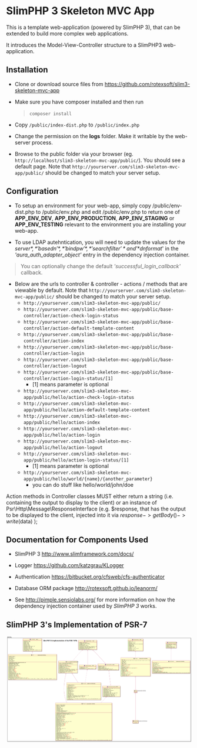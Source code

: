 # SlimPHP 3 Skeleton MVC App

This is a template web-application (powered by SlimPHP 3), that can be extended to build more complex web applications.

It introduces the Model-View-Controller structure to a SlimPHP3 web-application.

## Installation
* Clone or download source files from https://github.com/rotexsoft/slim3-skeleton-mvc-app
* Make sure you have composer installed and then run

  > `composer install`

* Copy `/public/index-dist.php` to `/public/index.php`
* Change the permission on the **logs** folder. Make it writable by the web-server process. 
* Browse to the public folder via your browser (eg. `http://localhost/slim3-skeleton-mvc-app/public/`). You should see a default page. Note that `http://yourserver.com/slim3-skeleton-mvc-app/public/` should be changed to match your server setup.

## Configuration
* To setup an environment for your web-app, simply copy /public/env-dist.php to /public/env.php and edit /public/env.php to return one of **APP_ENV_DEV**, **APP_ENV_PRODUCTION**, **APP_ENV_STAGING** or **APP_ENV_TESTING** relevant to the environment you are installing your web-app.

* To use LDAP autehntication, you will need to update the values for the *$server*, *'basedn'*, *'bindpw'*, *'searchfilter'* and '*$dnformat*' in the *'aura_auth_adapter_object'* entry in the dependency injection container.
> You can optionally change the default *'successful_login_callback'* callback.


* Below are the urls to controller & controller - actions / methods that are viewable by default. Note that `http://yourserver.com/slim3-skeleton-mvc-app/public/` should be changed to match your server setup.
  * `http://yourserver.com/slim3-skeleton-mvc-app/public/`
  * `http://yourserver.com/slim3-skeleton-mvc-app/public/base-controller/action-check-login-status`
  * `http://yourserver.com/slim3-skeleton-mvc-app/public/base-controller/action-default-template-content`
  * `http://yourserver.com/slim3-skeleton-mvc-app/public/base-controller/action-index`
  * `http://yourserver.com/slim3-skeleton-mvc-app/public/base-controller/action-login`
  * `http://yourserver.com/slim3-skeleton-mvc-app/public/base-controller/action-logout`
  * `http://yourserver.com/slim3-skeleton-mvc-app/public/base-controller/action-login-status/[1]`
    * [1] means parameter is optional
  * `http://yourserver.com/slim3-skeleton-mvc-app/public/hello/action-check-login-status`
  * `http://yourserver.com/slim3-skeleton-mvc-app/public/hello/action-default-template-content`
  * `http://yourserver.com/slim3-skeleton-mvc-app/public/hello/action-index`
  * `http://yourserver.com/slim3-skeleton-mvc-app/public/hello/action-login`
  * `http://yourserver.com/slim3-skeleton-mvc-app/public/hello/action-logout`
  * `http://yourserver.com/slim3-skeleton-mvc-app/public/hello/action-login-status/[1]`
    * [1] means parameter is optional
  * `http://yourserver.com/slim3-skeleton-mvc-app/public/hello/world/{name}/{another_parameter}`
    * you can do stuff like hello/world/john/doe

Action methods in Controller classes MUST either return a string (i.e. containing the output to display to the client)
or an instance of Psr\Http\Message\ResponseInterface (e.g. $response, that has the output to be displayed to the client, 
injected into it via $response->getBody()->write($data) );


## Documentation for Components Used
* SlimPHP 3 http://www.slimframework.com/docs/

* Logger https://github.com/katzgrau/KLogger

* Authentication https://bitbucket.org/cfsweb/cfs-authenticator

* Database ORM package http://rotexsoft.github.io/leanorm/

* See http://pimple.sensiolabs.org/ for more information on how the dependency injection container used by *SlimPHP 3* works.

## SlimPHP 3's Implementation of PSR-7

![Class Diagram of SlimPHP 3's Implementation of PSR-7](slim3-psr7.png)
 